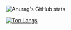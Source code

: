 ![Anurag's GitHub stats](https://github-readme-stats.vercel.app/api?username=zzq0097&show_icons=true&theme=radical)

[![Top Langs](https://github-readme-stats.vercel.app/api/top-langs/?username=zzq0097)](https://github.com/anuraghazra/github-readme-stats)
